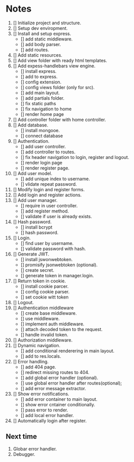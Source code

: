 # Notes

1. [] Initialize project and structure.
2. [] Setup dev enviropment.
3. [] Install and setup express.
    * [] add static middleware.
    * [] add body parser.
    * [] add routes.
4. [] Add static resources.
5. [] Add view folder with ready html templates.
6. [] Add expess-handlebars view engine. 
    * [] install express.
    * [] add to express.
    * [] config extension.
    * [] config views folder (only for src).
    * [] add main layout.
    * [] add partials folder.
    * [] fix static paths
    * [] fix navigation to home
    * [] render home page
7. [] Add controller folder with home controller.
8. [] Add database.
    * [] install mongooe.
    * [] connect database
9. [] Authentication.
    * [] add user controller.
    * [] add controller to routes.
    * [] fix header navigation to login, register and logout.
    * [] render login page
    * [] render register page.
10. [] Add user model.
    * [] add unique index to username.
    * [] vlidate repeat password.
11. [] Modify login and register forms.
12. [] Add login and register actions.
13. [] Add user manager.
    * [] require in user controller.
    * [] add register method.
    * [] validate if user is already exists.
14. [] Hash password.
    * [] install bcrypt
    * [] hash password.
15. [] Login.
    * [] find user by username.
    * [] validate password with hash.
16. [] Generate JWT.
    * [] install jswonwebtoken.
    * [] promisify jsonwebtoken (optional).
    * [] create secret.
    * [] generate token in manager.login.
17. [] Return token in cookie.
    * [] install cookie parcer.
    * [] config cookie parser.
    * [] set cookie witt token
18. [] Logout.
19. [] Authentication middleware
    * [] create base middleware.
    * [] use middleware.
    * [] implement auth middleware.
    * [] attach decoded token to the request.
    * [] handle invalid token.
20. [] Authorization middleware.
21. [] Dynamic navigation.
    * [] add conditional renderering in  main layout.
    * [] add to res.locals.
22. [] Error handling.
    * [] add 404 page.
    * [] redirect missing routes to 404.
    * [] add global error handler (optional).
    * [] use global error handler after routes(optional);
    * [] add error message extractor.
23. [] Show error notifications.
    * [] add error container to main layout.
    * [] show error cntainer conditionally.
    * [] pass error to render.
    * [] add local error handler.
24. [] Automatically login after register.

## Next time
1. Globar error handler.
2. Debugger.